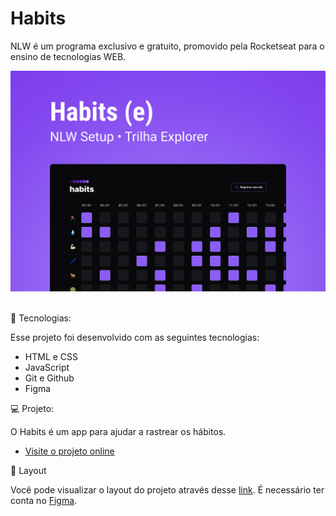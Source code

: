 <h1 aligne="center"> Habits </h1>

<p aling="center">
NLW é um programa exclusivo e gratuito, promovido pela Rocketseat para o ensino de tecnologias WEB.<br/> 
</p>

<p aling="center">
<img alt="projeto habit" src="./preview.jpg"/><br/><br/>
</p>
🚀 Tecnologias:

Esse projeto foi desenvolvido com as seguintes
tecnologias:

- HTML e CSS
- JavaScript
- Git e Github
- Figma

💻 Projeto:

O Habits é um app para ajudar a rastrear os hábitos.

- [Visite o projeto online](https://adalbertosoarespereira.git.io/nlwjan23/)


📑 Layout

Você pode visualizar o layout do projeto através desse [link](https://www.figma.com/file/kT2qzFMfV9cHgRDnXcYqfS/Habits-(e)-(Community)?node-id=75%3A128&t=ncd7Q66WcnXkSY01-1). É necessário ter conta no [Figma](https://www.figma.com).
